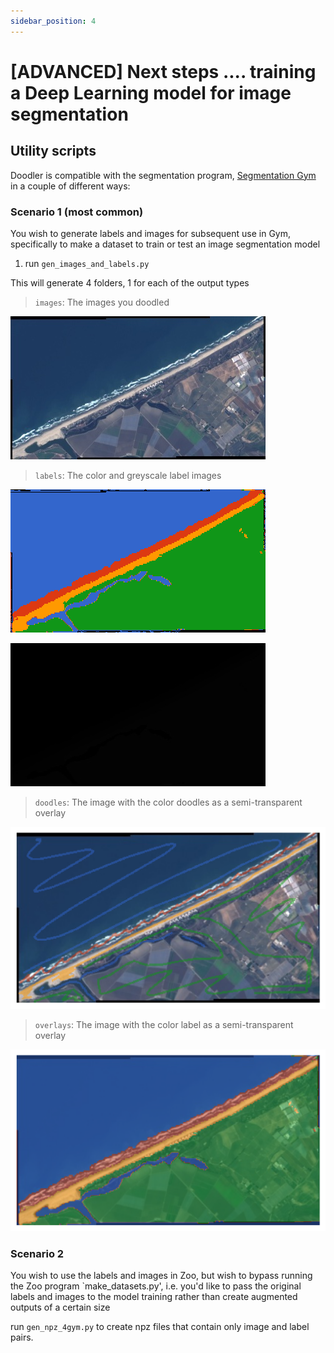 ```yaml
---
sidebar_position: 4
---
```


# [ADVANCED] Next steps .... training a Deep Learning model for image segmentation

## Utility scripts

Doodler is compatible with the segmentation program, [Segmentation Gym](https://github.com/Doodleverse/segmentation_gym) in a couple of different ways:

### Scenario 1 (most common)

You wish to generate labels and images for subsequent use in Gym, specifically to make a dataset to train or test an image segmentation model

1. run `gen_images_and_labels.py`

This will generate 4 folders, 1 for each of the output types

> `images`: The images you doodled

![](/img/utils/rgb.jpg)

> `labels`: The color and greyscale label images

![](/img/utils/rgblabel.png)

![](/img/utils/label.jpg)

> `doodles`: The image with the color doodles as a semi-transparent overlay

![](/img/utils/doodled.png)

> `overlays`: The image with the color label as a semi-transparent overlay

![](/img/utils/overlay.png)


### Scenario 2

You wish to use the labels and images in Zoo, but wish to bypass running the Zoo program `make_datasets.py', i.e. you'd like to pass the original labels and images to the model training rather than create augmented outputs of a certain size

run `gen_npz_4gym.py`  to create npz files that contain only image and label pairs.


